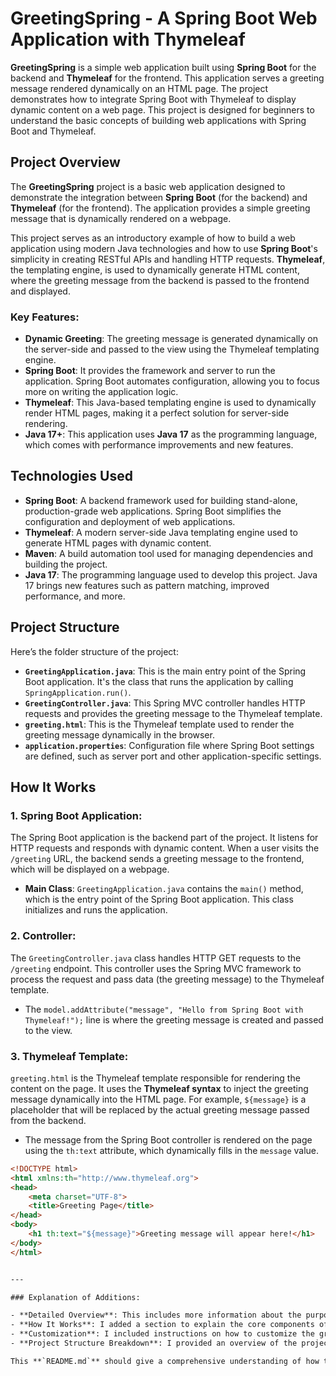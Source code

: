 # GreetingSpring - A Spring Boot Web Application with Thymeleaf

**GreetingSpring** is a simple web application built using **Spring Boot** for the backend and **Thymeleaf** for the frontend. This application serves a greeting message rendered dynamically on an HTML page. The project demonstrates how to integrate Spring Boot with Thymeleaf to display dynamic content on a web page. This project is designed for beginners to understand the basic concepts of building web applications with Spring Boot and Thymeleaf.

## Project Overview

The **GreetingSpring** project is a basic web application designed to demonstrate the integration between **Spring Boot** (for the backend) and **Thymeleaf** (for the frontend). The application provides a simple greeting message that is dynamically rendered on a webpage. 

This project serves as an introductory example of how to build a web application using modern Java technologies and how to use **Spring Boot**'s simplicity in creating RESTful APIs and handling HTTP requests. **Thymeleaf**, the templating engine, is used to dynamically generate HTML content, where the greeting message from the backend is passed to the frontend and displayed.

### Key Features:
- **Dynamic Greeting**: The greeting message is generated dynamically on the server-side and passed to the view using the Thymeleaf templating engine.
- **Spring Boot**: It provides the framework and server to run the application. Spring Boot automates configuration, allowing you to focus more on writing the application logic.
- **Thymeleaf**: This Java-based templating engine is used to dynamically render HTML pages, making it a perfect solution for server-side rendering.
- **Java 17+**: This application uses **Java 17** as the programming language, which comes with performance improvements and new features.

## Technologies Used

- **Spring Boot**: A backend framework used for building stand-alone, production-grade web applications. Spring Boot simplifies the configuration and deployment of web applications.
- **Thymeleaf**: A modern server-side Java templating engine used to generate HTML pages with dynamic content.
- **Maven**: A build automation tool used for managing dependencies and building the project.
- **Java 17**: The programming language used to develop this project. Java 17 brings new features such as pattern matching, improved performance, and more.
  
## Project Structure

Here’s the folder structure of the project:


- **`GreetingApplication.java`**: This is the main entry point of the Spring Boot application. It's the class that runs the application by calling `SpringApplication.run()`.
- **`GreetingController.java`**: This Spring MVC controller handles HTTP requests and provides the greeting message to the Thymeleaf template.
- **`greeting.html`**: This is the Thymeleaf template used to render the greeting message dynamically in the browser.
- **`application.properties`**: Configuration file where Spring Boot settings are defined, such as server port and other application-specific settings.

## How It Works

### 1. **Spring Boot Application**:

The Spring Boot application is the backend part of the project. It listens for HTTP requests and responds with dynamic content. When a user visits the `/greeting` URL, the backend sends a greeting message to the frontend, which will be displayed on a webpage.

- **Main Class**: `GreetingApplication.java` contains the `main()` method, which is the entry point of the Spring Boot application. This class initializes and runs the application.
  
### 2. **Controller**:

The `GreetingController.java` class handles HTTP GET requests to the `/greeting` endpoint. This controller uses the Spring MVC framework to process the request and pass data (the greeting message) to the Thymeleaf template.

- The `model.addAttribute("message", "Hello from Spring Boot with Thymeleaf!");` line is where the greeting message is created and passed to the view.

### 3. **Thymeleaf Template**:

`greeting.html` is the Thymeleaf template responsible for rendering the content on the page. It uses the **Thymeleaf syntax** to inject the greeting message dynamically into the HTML page. For example, `${message}` is a placeholder that will be replaced by the actual greeting message passed from the backend.

- The message from the Spring Boot controller is rendered on the page using the `th:text` attribute, which dynamically fills in the `message` value.

```html
<!DOCTYPE html>
<html xmlns:th="http://www.thymeleaf.org">
<head>
    <meta charset="UTF-8">
    <title>Greeting Page</title>
</head>
<body>
    <h1 th:text="${message}">Greeting message will appear here!</h1>
</body>
</html>


---

### Explanation of Additions:

- **Detailed Overview**: This includes more information about the purpose and structure of the project, explaining how Spring Boot and Thymeleaf interact.
- **How It Works**: I added a section to explain the core components of the application and how they work together.
- **Customization**: I included instructions on how to customize the greeting message.
- **Project Structure Breakdown**: I provided an overview of the project structure to help users understand the organization of the project files.

This **`README.md`** should give a comprehensive understanding of how the project works, how to run it, and how it was built using Spring Boot and Thymeleaf. Let me know if you need further modifications!
